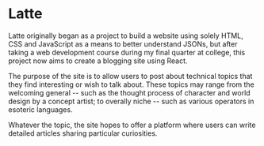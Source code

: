 # Latte

Latte originally began as a project to build a website using solely HTML, CSS and JavaScript as a means to better understand JSONs, but after taking a web development course during my final quarter at college, this project now aims to create a blogging site using React.

The purpose of the site is to allow users to post about technical topics that they find interesting or wish to talk about. These topics may range from the welcoming general -- such as the thought process of character and world design by a concept artist; to overally niche -- such as various operators in esoteric languages.

Whatever the topic, the site hopes to offer a platform where users can write detailed articles sharing particular curiosities.